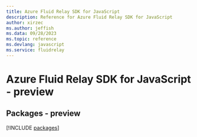```yaml
---
title: Azure Fluid Relay SDK for JavaScript
description: Reference for Azure Fluid Relay SDK for JavaScript
author: xirzec
ms.author: jeffish
ms.data: 09/28/2023
ms.topic: reference
ms.devlang: javascript
ms.service: fluidrelay
---
```

# Azure Fluid Relay SDK for JavaScript - preview
## Packages - preview
[!INCLUDE [packages](fluid-relay-index.md)]